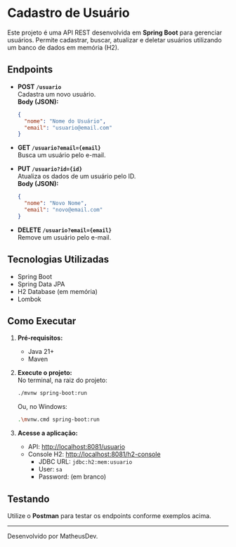 # Cadastro de Usuário

Este projeto é uma API REST desenvolvida em **Spring Boot** para gerenciar usuários. Permite cadastrar, buscar, atualizar e deletar usuários utilizando um banco de dados em memória (H2).

## Endpoints

- **POST `/usuario`**  
  Cadastra um novo usuário.  
  **Body (JSON):**
  ```json
  {
    "nome": "Nome do Usuário",
    "email": "usuario@email.com"
  }
  ```

- **GET `/usuario?email={email}`**  
  Busca um usuário pelo e-mail.

- **PUT `/usuario?id={id}`**  
  Atualiza os dados de um usuário pelo ID.  
  **Body (JSON):**
  ```json
  {
    "nome": "Novo Nome",
    "email": "novo@email.com"
  }
  ```

- **DELETE `/usuario?email={email}`**  
  Remove um usuário pelo e-mail.

## Tecnologias Utilizadas

- Spring Boot
- Spring Data JPA
- H2 Database (em memória)
- Lombok

## Como Executar

1. **Pré-requisitos:**  
   - Java 21+
   - Maven

2. **Execute o projeto:**  
   No terminal, na raiz do projeto:
   ```sh
   ./mvnw spring-boot:run
   ```
   Ou, no Windows:
   ```sh
   .\mvnw.cmd spring-boot:run
   ```

3. **Acesse a aplicação:**  
   - API: [http://localhost:8081/usuario](http://localhost:8081/usuario)
   - Console H2: [http://localhost:8081/h2-console](http://localhost:8081/h2-console)  
     - JDBC URL: `jdbc:h2:mem:usuario`
     - User: `sa`
     - Password: (em branco)

## Testando

Utilize o **Postman** para testar os endpoints conforme exemplos acima.

---

Desenvolvido por MatheusDev.